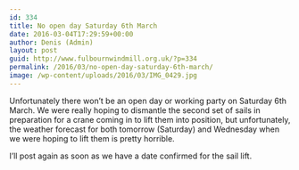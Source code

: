 ```yaml
---
id: 334
title: No open day Saturday 6th March
date: 2016-03-04T17:29:59+00:00
author: Denis (Admin)
layout: post
guid: http://www.fulbournwindmill.org.uk/?p=334
permalink: /2016/03/no-open-day-saturday-6th-march/
image: /wp-content/uploads/2016/03/IMG_0429.jpg
---
```

Unfortunately there won&#8217;t be an open day or working party on Saturday 6th March. We were really hoping to dismantle the second set of sails in preparation for a crane coming in to lift them into position, but unfortunately, the weather forecast for both tomorrow (Saturday) and Wednesday when we were hoping to lift them is pretty horrible.

I&#8217;ll post again as soon as we have a date confirmed for the sail lift.